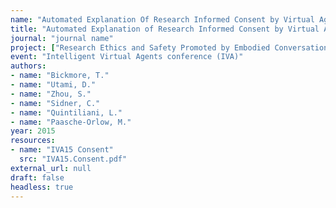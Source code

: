 ```yaml
---
name: "Automated Explanation Of Research Informed Consent by Virtual Agents"
title: "Automated Explanation of Research Informed Consent by Virtual Agents"
journal: "journal name" 
project: ["Research Ethics and Safety Promoted by Embodied Conversational Technology (RESPECT)"]
event: "Intelligent Virtual Agents conference (IVA)"
authors:
- name: "Bickmore, T."
- name: "Utami, D."
- name: "Zhou, S."
- name: "Sidner, C."
- name: "Quintiliani, L."
- name: "Paasche-Orlow, M."
year: 2015
resources:
- name: "IVA15 Consent"
  src: "IVA15.Consent.pdf"
external_url: null
draft: false 
headless: true
---
```

